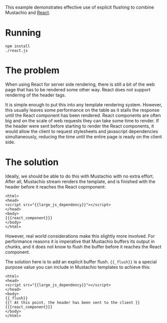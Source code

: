 This example demonstrates effective use of explicit flushing to combine
Mustachio and [React](https://facebook.github.io/react/).

Running
=======

    npm install
    ./react.js

The problem
===========
When using React for server side rendering, there is still a bit of the web
page that has to be rendered some other way. React does not support rendering
of the header tags.

It is simple enough to put this into any template rendering system. However,
this usually leaves some performance on the table as it stalls the response
until the React component has been rendered. React components are often big
and on the scale of web requests they can take some time to render. If the
header were sent before starting to render the React components, it would
allow the client to request stylesheets and javascript dependencies
simultaneously, reducing the time until the entire page is ready on the client
side.

The solution
============
Ideally, we should be able to do this with Mustachio with no extra effort.
After all, Mustachio stream renders the template, and is finished with the
header before it reaches the React copmponent:

    <html>
    <head>
    <script src="{{large_js_dependency}}"></script>
    </head>
    <body>
    {{{react_component}}}
    </body>
    </html>

However, real world considerations make this slightly more involved. For
performance reasons it is imperative that Mustachio buffers its output in
chunks, and it does not know to flush the buffer before it reaches the React
component.

The solution here is to add an explicit buffer flush. `{{_flush}}` is a
special purpose value you can include in Mustachio templates to achieve this:

    <html>
    <head>
    <script src="{{large_js_dependency}}"></script>
    </head>
    <body>
    {{_flush}}
    {{! At this point, the header has been sent to the client }}
    {{{react_component}}}
    </body>
    </html>
